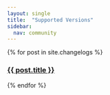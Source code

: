 ```yaml
---
layout: single
title:  "Supported Versions"
sidebar:
  nav: community
---
```


{% for post in site.changelogs %}
### <a href="{{ post.url }}">{{ post.title }}</a>

{% endfor %}
